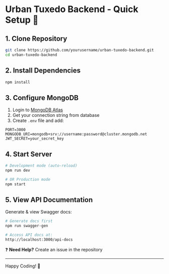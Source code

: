 # Urban Tuxedo Backend - Quick Setup 🚀

## 1. Clone Repository

```bash
git clone https://github.com/yourusername/urban-tuxedo-backend.git
cd urban-tuxedo-backend
```

## 2. Install Dependencies

```bash
npm install
```

## 3. Configure MongoDB

1. Login to [MongoDB Atlas](https://cloud.mongodb.com)
2. Get your connection string from database
3. Create `.env` file and add:

```env
PORT=3000
MONGODB_URI=mongodb+srv://username:password@cluster.mongodb.net
JWT_SECRET=your_secret_key
```

## 4. Start Server

```bash
# Development mode (auto-reload)
npm run dev

# OR Production mode
npm start
```

## 5. View API Documentation

Generate & view Swagger docs:

```bash
# Generate docs first
npm run swagger-gen

# Access API docs at:
http://localhost:3000/api-docs
```

❓ **Need Help?** Create an issue in the repository

---

Happy Coding! 🎉
